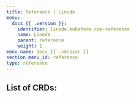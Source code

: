```yaml
---
title: Reference | Linode
menu:
  docs_{{ .version }}:
    identifier: linode.kubeform.com-reference
    name: Linode
    parent: reference
    weight: 1
menu_name: docs_{{ .version }}
section_menu_id: reference
type: reference
---
```


## List of CRDs:
